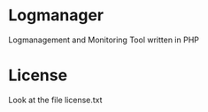 # Logmanager
Logmanagement and Monitoring Tool written in PHP

# License
Look at the file license.txt

